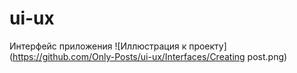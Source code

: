 # ui-ux
Интерфейс приложения
![Иллюстрация к проекту](https://github.com/Only-Posts/ui-ux/Interfaces/Creating post.png)
